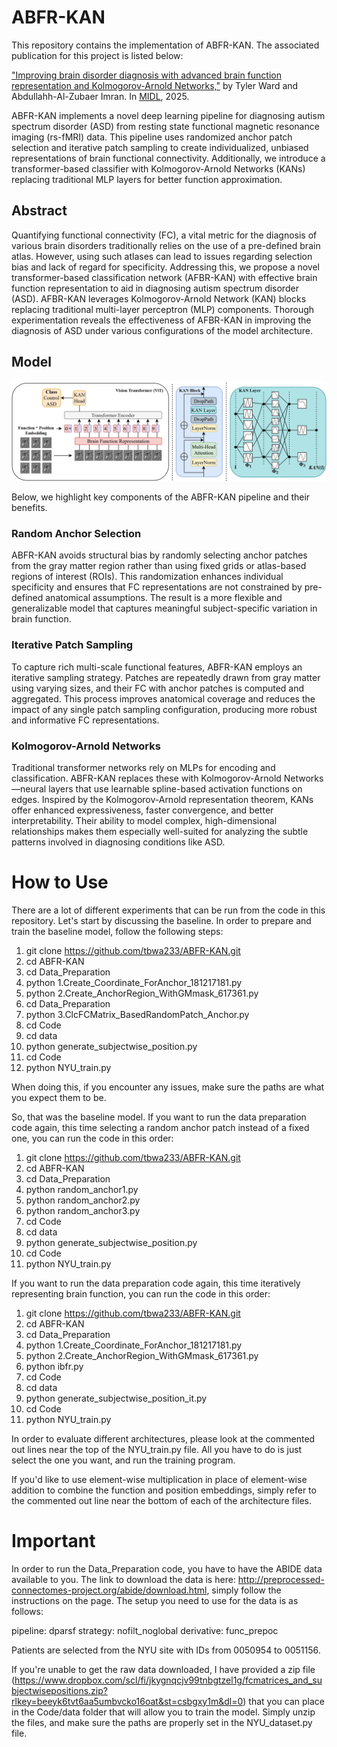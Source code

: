 # ABFR-KAN
This repository contains the implementation of ABFR-KAN. The associated publication for this project is listed below:

["Improving brain disorder diagnosis with advanced brain function representation and Kolmogorov-Arnold Networks,"](https://openreview.net/forum?id=YmUDkDQhCW) by Tyler Ward and Abdullahh-Al-Zubaer Imran. In [MIDL](https://2025.midl.io/), 2025.

ABFR-KAN implements a novel deep learning pipeline for diagnosing autism spectrum disorder (ASD) from resting state functional magnetic resonance imaging (rs-fMRI) data. This pipeline uses randomized anchor patch selection and iterative patch sampling to create individualized, unbiased representations of brain functional connectivity. Additionally, we introduce a transformer-based classifier with Kolmogorov-Arnold Networks (KANs) replacing traditional MLP layers for better function approximation.

## Abstract
Quantifying functional connectivity (FC), a vital metric for the diagnosis of various brain disorders traditionally relies on the use of a pre-defined brain atlas. However, using such atlases can lead to issues regarding selection bias and lack of regard for specificity. Addressing this, we propose a novel transformer-based classification network (AFBR-KAN) with effective brain function representation to aid in diagnosing autism spectrum disorder (ASD). AFBR-KAN leverages Kolmogorov-Arnold Network (KAN) blocks replacing traditional multi-layer perceptron (MLP) components. Thorough experimentation reveals the effectiveness of AFBR-KAN in improving the diagnosis of ASD under various configurations of the model architecture.

## Model
![Figure](https://github.com/tbwa233/ABFR-KAN/blob/main/images/abfrkanarch6.png)

Below, we highlight key components of the ABFR-KAN pipeline and their benefits.

### Random Anchor Selection
ABFR-KAN avoids structural bias by randomly selecting anchor patches from the gray matter region rather than using fixed grids or atlas-based regions of interest (ROIs). This randomization enhances individual specificity and ensures that FC representations are not constrained by pre-defined anatomical assumptions. The result is a more flexible and generalizable model that captures meaningful subject-specific variation in brain function.

### Iterative Patch Sampling
To capture rich multi-scale functional features, ABFR-KAN employs an iterative sampling strategy. Patches are repeatedly drawn from gray matter using varying sizes, and their FC with anchor patches is computed and aggregated. This process improves anatomical coverage and reduces the impact of any single patch sampling configuration, producing more robust and informative FC representations.

### Kolmogorov-Arnold Networks
Traditional transformer networks rely on MLPs for encoding and classification. ABFR-KAN replaces these with Kolmogorov-Arnold Networks—neural layers that use learnable spline-based activation functions on edges. Inspired by the Kolmogorov-Arnold representation theorem, KANs offer enhanced expressiveness, faster convergence, and better interpretability. Their ability to model complex, high-dimensional relationships makes them especially well-suited for analyzing the subtle patterns involved in diagnosing conditions like ASD.

# How to Use
There are a lot of different experiments that can be run from the code in this repository. Let's start by discussing the baseline. In order to prepare and train the baseline model, follow the following steps:

1. git clone https://github.com/tbwa233/ABFR-KAN.git
2. cd ABFR-KAN
3. cd Data_Preparation
4. python 1.Create_Coordinate_ForAnchor_181217181.py
5. python 2.Create_AnchorRegion_WithGMmask_617361.py
6. cd Data_Preparation
7. python 3.ClcFCMatrix_BasedRandomPatch_Anchor.py
8. cd Code
9. cd data
10. python generate_subjectwise_position.py
11. cd Code
12. python NYU_train.py

When doing this, if you encounter any issues, make sure the paths are what you expect them to be.

So, that was the baseline model. If you want to run the data preparation code again, this time selecting a random anchor patch instead of a fixed one, you can run the code in this order:

1. git clone https://github.com/tbwa233/ABFR-KAN.git
2. cd ABFR-KAN
3. cd Data_Preparation
4. python random_anchor1.py
5. python random_anchor2.py
6. python random_anchor3.py
7. cd Code
8. cd data
9. python generate_subjectwise_position.py
10. cd Code
11. python NYU_train.py

If you want to run the data preparation code again, this time iteratively representing brain function, you can run the code in this order:

1. git clone https://github.com/tbwa233/ABFR-KAN.git
2. cd ABFR-KAN
3. cd Data_Preparation
4. python 1.Create_Coordinate_ForAnchor_181217181.py
5. python 2.Create_AnchorRegion_WithGMmask_617361.py
6. python ibfr.py
7. cd Code
8. cd data
9. python generate_subjectwise_position_it.py
10. cd Code
11. python NYU_train.py

In order to evaluate different architectures, please look at the commented out lines near the top of the NYU_train.py file. All you have to do is just select the one you want, and run the training program.

If you'd like to use element-wise multiplication in place of element-wise addition to combine the function and position embeddings, simply refer to the commented out line near the bottom of each of the architecture files.

# Important
In order to run the Data_Preparation code, you have to have the ABIDE data available to you. The link to download the data is here: http://preprocessed-connectomes-project.org/abide/download.html, simply follow the instructions on the page. The setup you need to use for the data is as follows:

pipeline: dparsf
strategy: nofilt_noglobal
derivative: func_prepoc

Patients are selected from the NYU site with IDs from 0050954 to 0051156.

If you're unable to get the raw data downloaded, I have provided a zip file (https://www.dropbox.com/scl/fi/jkygnqcjv99tnbgtzel1g/fcmatrices_and_subjectwisepositions.zip?rlkey=beeyk6tvt6aa5umbvcko16oat&st=csbgxy1m&dl=0) that you can place in the Code/data folder that will allow you to train the model. Simply unzip the files, and make sure the paths are properly set in the NYU_dataset.py file.
